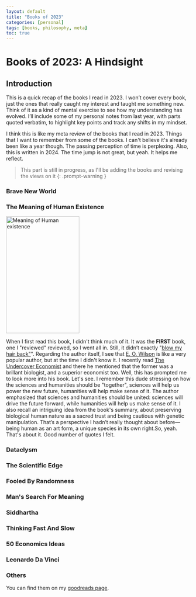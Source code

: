 ```yaml
---
layout: default
title: "Books of 2023"
categories: [personal]
tags: [books, philosophy, meta]
toc: true
---
```

# Books of 2023: A Hindsight

## Introduction

This is a quick recap of the books I read in 2023. I won’t cover every book, just the ones that really caught my interest and taught me something new. Think of it as a kind of mental exercise to see how my understanding has evolved. I’ll include some of my personal notes from last year, with parts quoted verbatim, to highlight key points and track any shifts in my mindset.

I think this is like my meta review of the books that I read in 2023. Things that I want to remember from some of the books. I can't believe it's already been like a year though. The passing perception of time is perplexing. Also, this is written in 2024. The time jump is not great, but yeah. It helps me reflect.

> This part is still in progress, as I'll be adding the books and revising the views on it
> {: .prompt-warning }

### Brave New World

### The Meaning of Human Existence

<img src='https://m.media-amazon.com/images/I/61BFGKEfV-L._AC_UF1000,1000_QL80_.jpg' width="200" height="320" style="float: center;" alt='Meaning of Human existence'>

When I first read this book, I didn't think much of it. It was the **FIRST** book, one I "reviewed" reviewed, so I went all in. Still, it didn’t exactly "[blow my hair back"](https://www.youtube.com/watch?v=25ev8pvUpKs)".
Regarding the author itself, I see that [E. O. Wilson](https://en.wikipedia.org/wiki/E._O._Wilson) is like a very popular author, but at the time I didn't know it. I recently read [The Undercover Economist](https://timharford.com/books/undercovereconomist/) and there he mentioned that the former was a brillant biologist, and a superior economist too. Well, this has prompted me to look more into his book. Let's see. I remember this dude stressing on how the sciences and humanities should be "together", sciences will help us power the new future, humanities will help make sense of it.
The author emphasized that sciences and humanities should be united: sciences will drive the future forward, while humanities will help us make sense of it. I also recall an intriguing idea from the book's summary, about preserving biological human nature as a sacred trust and being cautious with genetic manipulation. That’s a perspective I hadn’t really thought about before—being human as an art form, a unique species in its own right.So, yeah. That's about it. Good number of quotes I felt.

### Dataclysm

### The Scientific Edge

### Fooled By Randomness

### Man's Search For Meaning

### Siddhartha

### Thinking Fast And Slow

### 50 Economics Ideas

### Leonardo Da Vinci

### Others

You can find them on my [goodreads page](https://www.goodreads.com/user/show/165878015-sanath).

